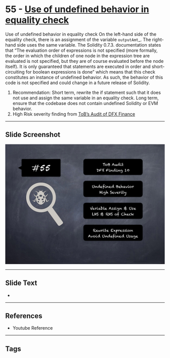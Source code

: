 
# 55 - [Use of undefined behavior in equality check](./Use%20of%20undefined%20behavior%20in%20equality%20check.md)

Use of undefined behavior in equality check On the left-hand side of the equality check, there is an assignment of the variable `outputAmt`_. The right-hand side uses the same variable. The Solidity 0.7.3. documentation states that “The evaluation order of expressions is not specified (more formally, the order in which the children of one node in the expression tree are evaluated is not specified, but they are of course evaluated before the node itself). It is only guaranteed that statements are executed in order and short-circuiting for boolean expressions is done” which means that this check constitutes an instance of undefined behavior. As such, the behavior of this code is not specified and could change in a future release of Solidity.


1.  Recommendation: Short term, rewrite the if statement such that it does not use and assign the same variable in an equality check. Long term, ensure that the codebase does not contain undefined Solidity or EVM behavior.
2.  High Risk severity finding from [ToB’s Audit of DFX Finance](https://github.com/dfx-finance/protocol/blob/main/audits/2021-05-03-Trail_of_Bits.pdf)


___
## Slide Screenshot
![055.png](../../images/7.%20Audit%20Findings%20101/055.png)
___
## Slide Text
- 
___
## References
- Youtube Reference
___
## Tags
